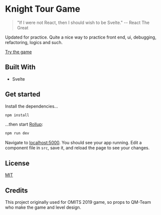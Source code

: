 # Knight Tour Game

> "If I were not React, then I should wish to be Svelte." -- React The Great

Updated for practice. Quite a nice way to practice front end, ui, debugging, refactoring, logics and such.

[Try the game](knight-adventure.surge.sh/)

## Built With

- Svelte

## Get started

Install the dependencies...

```bash
npm install
```

...then start [Rollup](https://rollupjs.org):

```bash
npm run dev
```

Navigate to [localhost:5000](http://localhost:5000). You should see your app running. Edit a component file in `src`, save it, and reload the page to see your changes.

## License

[MIT](https://choosealicense.com/licenses/mit/)

## Credits

This project originally used for OMITS 2019 game, so props to QM-Team who make the game and level design.
